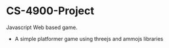 # CS-4900-Project
Javascript Web based game.

 - A simple platformer game using threejs and ammojs libraries

